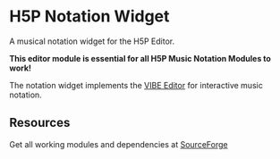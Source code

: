 # H5P Notation Widget

A musical notation widget for the H5P Editor.

**This editor module is essential for all H5P Music Notation Modules to work!**

The notation widget implements the [VIBE Editor](https://github.com/mnowakow/VIBE) for interactive music notation.

## Resources 
Get all working modules and dependencies at [SourceForge](https://sourceforge.net/projects/h5p-music-notation/)
